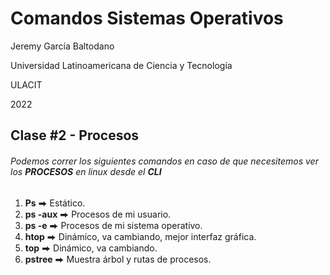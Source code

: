 # Comandos Sistemas Operativos

Jeremy García Baltodano

Universidad Latinoamericana de Ciencia y Tecnología

ULACIT

2022

 ## Clase #2 - Procesos 

###### Podemos correr los siguientes comandos en caso de que necesitemos ver los **PROCESOS** en linux desde el **CLI**

1. **Ps** ⮕ Estático.
2. **ps -aux** ⮕ Procesos de mi usuario.
3. **ps -e** ⮕ Procesos de mi sistema operativo.
4. **htop** ⮕ Dinámico, va cambiando, mejor interfaz gráfica.
5. **top** ⮕ Dinámico, va cambiando.
6. **pstree** ⮕ Muestra árbol y rutas de procesos.

